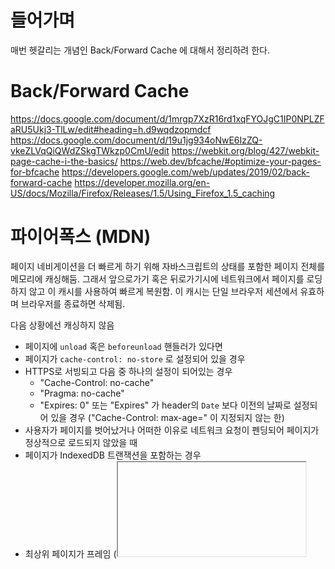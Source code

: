 # 들어가며

 매번 헷갈리는 개념인 Back/Forward Cache 에 대해서 정리하려 한다.

# Back/Forward Cache



https://docs.google.com/document/d/1mrgp7XzR16rd1xqFYOJgC1IP0NPLZFaRU5Ukj3-TlLw/edit#heading=h.d9wqdzopmdcf
https://docs.google.com/document/d/19u1jg934oNwE6IzZQ-vkeZLVqQiQWdZSkgTWkzp0CmU/edit
https://webkit.org/blog/427/webkit-page-cache-i-the-basics/
https://web.dev/bfcache/#optimize-your-pages-for-bfcache
https://developers.google.com/web/updates/2019/02/back-forward-cache
https://developer.mozilla.org/en-US/docs/Mozilla/Firefox/Releases/1.5/Using_Firefox_1.5_caching

# 파이어폭스 (MDN)
페이지 네비게이션을 더 빠르게 하기 위해 자바스크립트의 상태를 포함한 페이지 전체를 메모리에 캐싱해둠. 그래서 앞으로가기 혹은 뒤로가기시에 네트워크에서 페이지를 로딩하지 않고 이 캐시를 사용하여 빠르게 복원함. 이 캐시는 단일 브라우저 세션에서 유효하며 브라우저를 종료하면 삭제됨.

다음 상황에선 캐싱하지 않음
- 페이지에 `unload` 혹은 `beforeunload` 핸들러가 있다면
- 페이지가 `cache-control: no-store` 로 설정되어 있을 경우
- HTTPS로 서빙되고 다음 중 하나의 설정이 되어있는 경우
  + "Cache-Control: no-cache"
  + "Pragma: no-cache"
  + "Expires: 0" 또는 "Expires" 가 header의 `Date` 보다 이전의 날짜로 설정되어 있을 경우 ("Cache-Control: max-age=" 이 지정되지 않는 한)
- 사용자가 페이지를 벗어났거나 어떠한 이유로 네트워크 요청이 펜딩되어 페이지가 정상적으로 로드되지 않았을 때
- 페이지가 IndexedDB 트랜잭션을 포함하는 경우
- 최상위 페이지가 프레임 (<iframe> 등) 을 포함하고 있는 경우

새로운 두개 브라우저 이벤트가 추가됨

파이어폭스 1.5에 추가된듯. 이 이벤트가 있어도 레거시 브라우저를 포함한 다른 브라우저에도 정상적으로 동작함.

사파리에는 아래 버전에서 추가된것 같다.
Note: as of 10-2009 development versions of Safari added support for these new events (see the [webkit bug](https://bugs.webkit.org/show_bug.cgi?id=28758)).

웹 페이지 동작 표준은
1. 유저가 페이지로 네비게이션 하면
2. 페이지가 로드되면서 나서 인라인 스크립트가 실행되고
3. 페이지가 전부 로드되고 나면 `onload` 핸들러가 실행됨

캐시되어있는 페이지에 진입하면 인라인 스크립트와 `onload` 핸들러는 동작안함.

대신 `pageshow` 이벤트 잡아서 쓰면됨 (`onload`가 동작하지 않으므로)

반대로 `unload` 도 동작하지 않으므로 `pagehide` 잡아서 쓰면 됨

위 두 이벤트는 캐시된 페이지의 진입이 아닌 최초 진입이라면 `persisted` 의 값이 `true` 로 설정되어 있음

```html
<!DOCTYPE HTML PUBLIC "-//W3C//DTD HTML 4.01 Transitional//EN"
   "http://www.w3.org/TR/html4/loose.dtd">
<HTML>
<head>
<title>Order query Firefox 1.5 Example</title>
<style type="text/css">
body, p {
	font-family: Verdana, sans-serif;
	font-size: 12px;
   	}
</style>
<script type="text/javascript">
function onLoad() {
	loadOnlyFirst();
	onPageShow();
}

function onPageShow() {
//calculate current time
	var currentTime= new Date();
	var year=currentTime.getFullYear();
	var month=currentTime.getMonth()+1;
	var day=currentTime.getDate();
	var hour=currentTime.getHours();
	var min=currentTime.getMinutes();
	var sec=currentTime.getSeconds();
	var mil=currentTime.getMilliseconds();
	var displayTime = (month + "/" + day + "/" + year + " " +
		hour + ":" + min + ":" + sec + ":" + mil);
	document.getElementById("timefield").value=displayTime;
}

function loadOnlyFirst() {
	document.zipForm.name.focus();
}
</script>
</head>
<body onload="onLoad();" onpageshow="if (event.persisted) onPageShow();">
<h2>Order query</h2>

<form name="zipForm" action="http://www.example.com/formresult.html" method="get">
<label for="timefield">Date and time:</label>
<input type="text" id="timefield"><br>
<label for="name">Name:</label>
<input type="text" id="name"><br>
<label for="address">Email address:</label>
<input type="text" id="address"><br>
<label for="order">Order number:</label>
<input type="text" id="order"><br>
<input type="submit" name="submit" value="Submit Query">
</form>
</body>
</html>
```

위 예제는 사용자가 페이지를 벗어낫다 다시 돌아오면 현재 시간을 다시 계산해서 보여주게 됨

```html
<script>
function onLoad() {
	loadOnlyFirst();

//calculate current time
	var currentTime= new Date();
	var year = currentTime.getFullYear();
	var month = currentTime.getMonth()+1;
	var day = currentTime.getDate();
	var hour=currentTime.getHours();
	var min=currentTime.getMinutes();
	var sec=currentTime.getSeconds();
	var mil=currentTime.getMilliseconds();
	var displayTime = (month + "/" + day + "/" + year + " " +
		hour + ":" + min + ":" + sec + ":" + mil);
	document.getElementById("timefield").value=displayTime;
}

function loadOnlyFirst() {
	document.zipForm.name.focus();
}
</script>
</head>

<body onload="onLoad();">
```

하지만 이 예제는 처음 페이지에 진입했을때 시간이 캐시되고 사용자가 페이지를 벗어났다 다시 돌아와도 이전의 시간이 캐시되어 보여지게 됨

# 사파리 (Webkit 레퍼런스)

웹킷 페이지 캐시

웹킷의 페이지 캐시 = 파이어폭스의 Back-Forward Cache = 오페라의 Fast History Navigation

이에 대한 웹킷의 구현을 "Page Cache" 라고 지칭함으로써 웹킷의 "Back/Forward List" 와 혼란을 줄이고자 함.

페이지 캐시는 최종사용자가 웹페이지를 더 부드럽게 네비게이션하기 위한 기능임

엄밀히 말하면 [HTTP Sense](https://www.ietf.org/rfc/rfc2616.txt) 에서 얘기하는 캐시와는 다름

원본 리소스가 디스크에 저장되는 "disk cache" 와는 결이 다름 ??

그리고 웹킷이 여러 웹 페이지에서 공유하기 위해 디코딩된 리소스를 메모리에 가지고 있는 관습적인 의미의 "memory cache" 와도 차이가 있다 ??

간단히 얘기하면 사용자가 페이지를 벗어날때 페이지를 "pause" 하고 다시 돌아오면 "play" 하는것과 같음

사용자가 링크를 클릭하여 새로운 페이지로 네비게이션하면 이전 페이지가 완전히 제거되는 경우가 많음

돔이 제거되면 자바스크립트 객체는 가비지 컬렉터의 수집 대상이 되고 플러그인은 제거되며 디코딩된 이미지 데이터가 삭제되고 기타 다른 정리를 위한 일들이 일어남

위의 일들이 일어나면 사용자가 뒤로가기를 클릭했을때 고통스러워짐. 웹킷은 아마 리소스를 네트워크를 통해 다시 내려받고 메인 HTML 파일을 다시 파싱하고 스크립트를 다시 실행시키고 이미지를 다시 디코딩하고 페이지를 다시 레이아웃하고 적절한 위치로 스크롤을 다시 옮겨주고 스크린을 다시 그려줘야 함. 이 모든 작업은 시간을 소비하고 CPU를 사용하며 배터리를 소모시킨다.

이상적으로 이전 페이지는 페이지 캐시로 대체할 수 있다.

화면에 표시되지 않더라도 페이지 전체를 메모리에 저장함. 전부 파괴하는 대신 일시정지 시키고 뒤로가기 버튼을 눌렀을 경우 다시 재생시키는것

뒤로가기시 이전에 보던 페이지를 거의 즉시 볼 수 있어 더 나은 사용자 경험을 제공함

이렇게 좋은 페이지 캐시가 동작하지 않을때 그 이유는?

#### 몇몇 페이지는 흥미롭지 않음?

페이지가 정확히 동일한 상태를 반환하지 않는다면 이걸 캐싱하는건 의미가 없음

예를 들어 페이지가 로딩이 끝나지 않았을 경우나, 페이지가 로딩중에 에러가 났거나, 사용자를 새로운 URL로 이동시키기 위해서만 존재하는 리다이렉션 페이지이거나..

#### 몇몇 페이지는 너무 복잡함

어떻게 "pause" 할지 찾아내기 어려운 페이지는 페이지 캐시 대상으로 고려되지 않음

예를들어 플러그인은 Webkit이 "pause" 버튼을 누르지 않도록 원하는 모든것을 할 수 있는 네이티브 코드를 포함하고 있다...???

또다른 예로는 Webkit이 역사적으로 캐시하지 않은 멀티 프레임을 가지고 있는 페이지가 있음

#### 보안이 필요한 페이지

HTTPS 사이트의 서버 관리자는 종종 보안문제를 겪으며 브라우저의 동작에 민감하게 반응한다.

예를들어, 금융기관의 경우 고객이 허용하기 전 각 브라우저의 동작을 철저히 확인한다.

그중 Back/Forward 동작은 특히나 주의가 필요함. 이런 기관들은 당연히 사용자가 탐색할 때 브라우저에 남겨진 데이터의 유형에 대해 매우 까다로움.

그 결과, 웹킷은 처음부터 페이지 캐시에서 모든 HTTPS 사이트를 허용하지 않도록 하여 보수적으로 접근하였다.

보다 세밀한 접근 방식은 사용자 경험을 개선하는 데 큰 도움이 될 수 있다.

#### 계획된 개선
현재 스펙으로 처리할 수 없는 몇가지 중요한 케이스가 있고, 개선의 여지가 있다.

